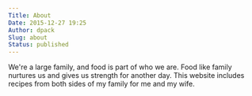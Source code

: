 ```yaml
---
Title: About
Date: 2015-12-27 19:25
Author: dpack
Slug: about
Status: published
---
```


We're a large family, and food is part of who we are. Food like family nurtures us and gives us strength for another day. This website includes recipes from both sides of my family for me and my wife.
